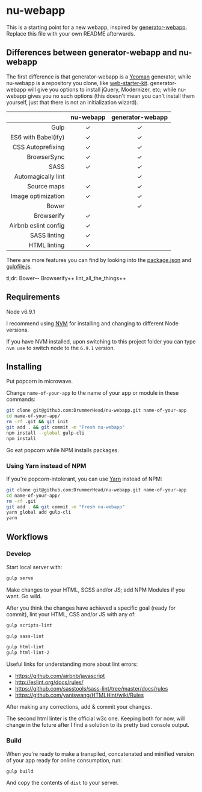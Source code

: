 # nu-webapp

This is a starting point for a new webapp, inspired by [generator-webapp](https://github.com/yeoman/generator-webapp). Replace this file with your own README afterwards.


## Differences between generator-webapp and nu-webapp

The first difference is that generator-webapp is a [Yeoman](http://yeoman.io/) generator, while nu-webapp is a repository you clone, like [web-starter-kit](https://github.com/google/web-starter-kit). generator-webapp will give you options to install jQuery, Modernizer, etc; while nu-webapp gives you no such options (this doesn't mean you can't install them yourself, just that there is not an initialization wizard).


|                      | nu-webapp | generator-webapp |
|---------------------:|:---------:|:----------------:|
|                 Gulp |     ✓     |         ✓        |
|  ES6 with Babel(ify) |     ✓     |         ✓        |
|    CSS Autoprefixing |     ✓     |         ✓        |
|          BrowserSync |     ✓     |         ✓        |
|                 SASS |     ✓     |         ✓        |
|   Automagically lint |           |         ✓        |
|          Source maps |     ✓     |         ✓        |
|   Image optimization |     ✓     |         ✓        |
|                Bower |           |         ✓        |
|           Browserify |     ✓     |                  |
| Airbnb eslint config |     ✓     |                  |
|         SASS linting |     ✓     |                  |
|         HTML linting |     ✓     |                  |

There are more features you can find by looking into the [package.json](https://github.com/DrummerHead/nu-webapp/blob/master/package.json) and [gulpfile.js](https://github.com/DrummerHead/nu-webapp/blob/master/gulpfile.js).

tl;dr: Bower-- Browserify++ lint_all_the_things++


## Requirements

Node v6.9.1

I recommend using [NVM](https://github.com/creationix/nvm) for installing and changing to different Node versions.

If you have NVM installed, upon switching to this project folder you can type `nvm use` to switch node to the `6.9.1` version.


## Installing

Put popcorn in microwave.

Change `name-of-your-app` to the name of your app or module in these commands:

```bash
git clone git@github.com:DrummerHead/nu-webapp.git name-of-your-app
cd name-of-your-app/
rm -rf .git && git init
git add . && git commit -m "Fresh nu-webapp"
npm install --global gulp-cli
npm install
```

Go eat popcorn while NPM installs packages.

### Using Yarn instead of NPM

If you're popcorn-intolerant, you can use [Yarn](https://yarnpkg.com/) instead of NPM:

```bash
git clone git@github.com:DrummerHead/nu-webapp.git name-of-your-app
cd name-of-your-app/
rm -rf .git
git add . && git commit -m "Fresh nu-webapp"
yarn global add gulp-cli
yarn
```


## Workflows

### Develop

Start local server with:

```bash
gulp serve
```

Make changes to your HTML, SCSS and/or JS; add NPM Modules if you want. Go wild.

After you think the changes have achieved a specific goal (ready for commit), lint your HTML, CSS and/or JS with any of:

```bash
gulp scripts-lint
```

```bash
gulp sass-lint
```

```bash
gulp html-lint
gulp html-lint-2
```

Useful links for understanding more about lint errors:

- https://github.com/airbnb/javascript
- http://eslint.org/docs/rules/
- https://github.com/sasstools/sass-lint/tree/master/docs/rules
- https://github.com/yaniswang/HTMLHint/wiki/Rules

After making any corrections, add & commit your changes.

The second html linter is the official w3c one. Keeping both for now, will change in the future after I find a solution to its pretty bad console output.


### Build

When you're ready to make a transpiled, concatenated and minified version of your app ready for online consumption, run:

```bash
gulp build
```

And copy the contents of `dist` to your server.

